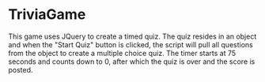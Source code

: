 # TriviaGame

This game uses JQuery to create a timed quiz. The quiz resides in an object and when the "Start Quiz" button is clicked, the script will pull all questions from the object to create a multiple choice quiz. The timer starts at 75 seconds and counts down to 0, after which the quiz is over and the score is posted.
